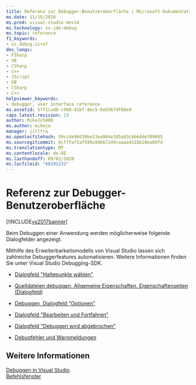 ```yaml
---
title: Referenz zur Debugger-Benutzeroberfläche | Microsoft-Dokumentation
ms.date: 11/15/2016
ms.prod: visual-studio-dev14
ms.technology: vs-ide-debug
ms.topic: reference
f1_keywords:
- vs.debug.uiref
dev_langs:
- FSharp
- VB
- CSharp
- C++
- JScript
- VB
- CSharp
- C++
helpviewer_keywords:
- debugger, user interface reference
ms.assetid: 57f1cad8-c908-42bf-8ec5-6eb567df08e9
caps.latest.revision: 13
author: MikeJo5000
ms.author: mikejo
manager: jillfra
ms.openlocfilehash: 59cc4e96630be23ee864e3d5a03cbb6dde709695
ms.sourcegitcommit: 6cfffa72af599a9d667249caaaa411bb28ea69fd
ms.translationtype: MT
ms.contentlocale: de-DE
ms.lasthandoff: 09/02/2020
ms.locfileid: "68191232"
---
```

# <a name="debugging-user-interface-reference"></a>Referenz zur Debugger-Benutzeroberfläche
[!INCLUDE[vs2017banner](../includes/vs2017banner.md)]

Beim Debuggen einer Anwendung werden möglicherweise folgende Dialogfelder angezeigt.  
  
 Mithilfe des Erweiterbarkeitsmodells von Visual Studio lassen sich zahlreiche Debuggerfeatures automatisieren. Weitere Informationen finden Sie unter Visual Studio Debugging-SDK.  
  
- [Dialogfeld "Haltepunkte wählen"](../debugger/choose-breakpoints-dialog-box.md)  
  
- [Quelldateien debuggen, Allgemeine Eigenschaften, Eigenschaftenseiten (Dialogfeld)](../debugger/debug-source-files-common-properties-solution-property-pages-dialog-box.md)  
  
- [Debuggen, Dialogfeld "Optionen"](../debugger/debugging-options-dialog-box.md)  
  
- [Dialogfeld "Bearbeiten und Fortfahren"](../debugger/edit-and-continue-dialog-box.md)  
  
- [Dialogfeld "Debuggen wird abgebrochen"](../debugger/stop-debugging-in-progress-dialog-box.md)  
  
- [Debugfehler und Warnmeldungen](../debugger/debugging-errors-and-warning-dialog-boxes.md)  
  
## <a name="see-also"></a>Weitere Informationen  
 [Debuggen in Visual Studio](../debugger/debugging-in-visual-studio.md)   
 [Befehlsfenster](../ide/reference/command-window.md)
